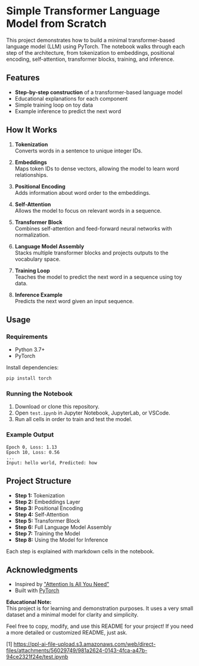 # Simple Transformer Language Model from Scratch

This project demonstrates how to build a minimal transformer-based language model (LLM) using PyTorch. The notebook walks through each step of the architecture, from tokenization to embeddings, positional encoding, self-attention, transformer blocks, training, and inference.

## Features

- **Step-by-step construction** of a transformer-based language model
- Educational explanations for each component
- Simple training loop on toy data
- Example inference to predict the next word

## How It Works

1. **Tokenization**  
   Converts words in a sentence to unique integer IDs.

2. **Embeddings**  
   Maps token IDs to dense vectors, allowing the model to learn word relationships.

3. **Positional Encoding**  
   Adds information about word order to the embeddings.

4. **Self-Attention**  
   Allows the model to focus on relevant words in a sequence.

5. **Transformer Block**  
   Combines self-attention and feed-forward neural networks with normalization.

6. **Language Model Assembly**  
   Stacks multiple transformer blocks and projects outputs to the vocabulary space.

7. **Training Loop**  
   Teaches the model to predict the next word in a sequence using toy data.

8. **Inference Example**  
   Predicts the next word given an input sequence.

## Usage

### Requirements

- Python 3.7+
- PyTorch

Install dependencies:
```bash
pip install torch
```

### Running the Notebook

1. Download or clone this repository.
2. Open `test.ipynb` in Jupyter Notebook, JupyterLab, or VSCode.
3. Run all cells in order to train and test the model.

### Example Output

```
Epoch 0, Loss: 1.13
Epoch 10, Loss: 0.56
...
Input: hello world, Predicted: how
```

## Project Structure

- **Step 1:** Tokenization
- **Step 2:** Embeddings Layer
- **Step 3:** Positional Encoding
- **Step 4:** Self-Attention
- **Step 5:** Transformer Block
- **Step 6:** Full Language Model Assembly
- **Step 7:** Training the Model
- **Step 8:** Using the Model for Inference

Each step is explained with markdown cells in the notebook.

## Acknowledgments

- Inspired by ["Attention Is All You Need"](https://arxiv.org/abs/1706.03762)
- Built with [PyTorch](https://pytorch.org/)

**Educational Note:**  
This project is for learning and demonstration purposes. It uses a very small dataset and a minimal model for clarity and simplicity.

Feel free to copy, modify, and use this README for your project! If you need a more detailed or customized README, just ask.

[1] https://ppl-ai-file-upload.s3.amazonaws.com/web/direct-files/attachments/56029749/981a2624-0143-4fca-a47b-94ce2321f24e/test.ipynb